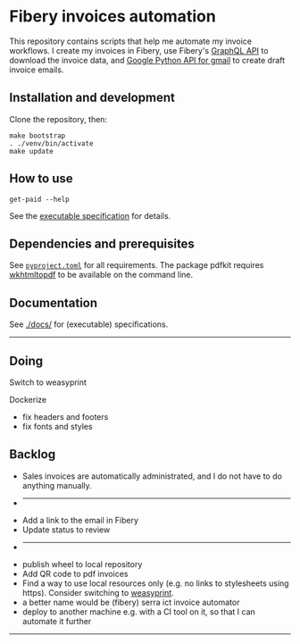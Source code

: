 # Fibery invoices automation

This repository contains scripts that help me automate my invoice workflows.
I create my invoices in Fibery,
use Fibery's [GraphQL API] to download the invoice data,
and [Google Python API for gmail] to create draft invoice emails.

## Installation and development

Clone the repository, then:

```shell
make bootstrap
. ./venv/bin/activate
make update
```

## How to use

```shell
get-paid --help
```

See the [executable specification](./docs/functionality.rst) for details.


## Dependencies and prerequisites

See [`pyproject.toml`](pyproject.toml) for all requirements.
The package pdfkit requires [wkhtmltopdf] to be available on the command line.

## Documentation

See [./docs/](./docs) for (executable) specifications.

---

## Doing

Switch to weasyprint

Dockerize

* fix headers and footers
* fix fonts and styles

## Backlog

* Sales invoices are automatically administrated, and I do not have to do anything manually.
* ---
* Add a link to the email in Fibery
* Update status to review
* ---
* publish wheel to local repository
* Add QR code to pdf invoices
* Find a way to use local resources only (e.g. no links to stylesheets using https).
  Consider switching to [weasyprint].
* a better name would be (fibery) serra ict invoice automator
* deploy to another machine e.g. with a CI tool on it, so that I can automate it further

---

[GraphQL API]: https://api.fibery.io/graphql.html#graphql-api-overview
[wkhtmltopdf]: https://wkhtmltopdf.org/
[weasyprint]: https://doc.courtbouillon.org/weasyprint/stable/api_reference.html#python-api
[keyring]: https://github.com/jaraco/keyring
[Google Python API for gmail]: https://developers.google.com/gmail/api/quickstart/python